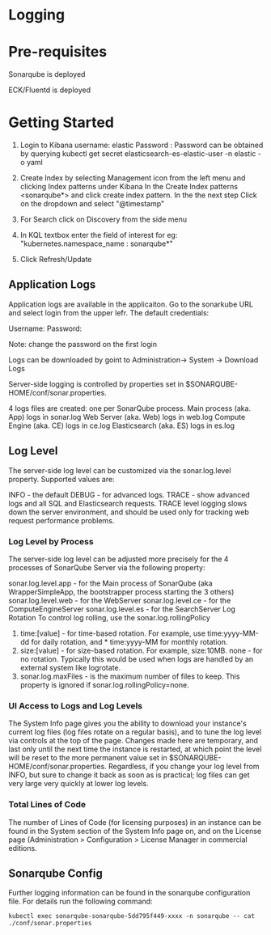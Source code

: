 
# Logging  

# Pre-requisites

Sonarqube is deployed

ECK/Fluentd is deployed

# Getting Started

1. Login to Kibana
    username: elastic
    Password : <password>
    Password can be obtained by querying kubectl get secret elasticsearch-es-elastic-user -n elastic -o yaml

2. Create Index by  selecting Management icon from the left menu and  clicking Index patterns under Kibana
    In the Create Index patterns <sonarqube*> and click create index pattern.
    In the the next step Click on the dropdown and select "@timestamp"

3. For Search click on Discovery from the side menu

4. In KQL textbox enter the  field of interest for eg:  "kubernetes.namespace_name : sonarqube*"

5. Click Refresh/Update
  
## Application Logs

Application logs are available in the applicaiton.  Go to the sonarkube URL and select login from the upper lefr.  The default credentials:

Username: <admin>
Password: <admin>

Note: change the password on the first login  

Logs can be downloaded by goint to Administration-> System -> Download Logs

Server-side logging is controlled by properties set in $SONARQUBE-HOME/conf/sonar.properties.

4 logs files are created: one per SonarQube process.
  Main process (aka. App) logs in sonar.log
  Web Server (aka. Web) logs in web.log
  Compute Engine (aka. CE) logs in ce.log
  Elasticsearch (aka. ES) logs in es.log

## Log Level

The server-side log level can be customized via the sonar.log.level property. Supported values are:

INFO - the default
DEBUG - for advanced logs.
TRACE - show advanced logs and all SQL and Elasticsearch requests. TRACE level logging slows down the server environment, and should be used only for tracking web request performance problems.  

### Log Level by Process

The server-side log level can be adjusted more precisely for the 4 processes of SonarQube Server via the following property:

sonar.log.level.app - for the Main process of SonarQube (aka WrapperSimpleApp, the bootstrapper process starting the 3 others)
sonar.log.level.web - for the WebServer
sonar.log.level.ce - for the ComputeEngineServer
sonar.log.level.es - for the SearchServer
Log Rotation
To control log rolling, use the sonar.log.rollingPolicy

1. time:[value] - for time-based rotation. For example, use time:yyyy-MM-dd for daily rotation, and * time:yyyy-MM for monthly rotation.
2. size:[value] - for size-based rotation. For example, size:10MB.
none - for no rotation. Typically this would be used when logs are handled by an external system like logrotate.
3. sonar.log.maxFiles - is the maximum number of files to keep. This property is ignored if sonar.log.rollingPolicy=none.

### UI Access to Logs and Log Levels

The System Info page gives you the ability to download your instance's current log files (log files rotate on a regular basis), and to tune the log level via controls at the top of the page. Changes made here are temporary, and last only until the next time the instance is restarted, at which point the level will be reset to the more permanent value set in $SONARQUBE-HOME/conf/sonar.properties. Regardless, if you change your log level from INFO, but sure to change it back as soon as is practical; log files can get very large very quickly at lower log levels.

### Total Lines of Code

The number of Lines of Code (for licensing purposes) in an instance can be found in the System section of the System Info page on, and on the License page (Administration > Configuration > License Manager in commercial editions.

## Sonarqube Config  

Further logging information can be found in the sonarqube configuration file.  For details run the following command:

``kubectl exec sonarqube-sonarqube-5dd795f449-xxxx -n sonarqube -- cat ./conf/sonar.properties``  
